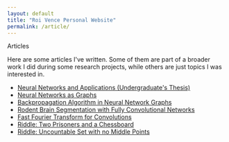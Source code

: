 ```yaml
---
layout: default
title: "Roi Vence Personal Website"
permalink: /article/
---
```


<main role="main" class="container-sm" style="max-width: 1080px">
    <div class="row">
        <div class="col">
            <p class="h1 section-title" style="clear: right">Articles</p>
            <div>
                <p>
                    Here are some articles I've written. Some of them are part of a broader work I did during some research projects, while others are just topics I was                              interested in.
                </p>
                <ul>
                    <li><a href="../articles/tfg.html">Neural Networks and Applications (Undergraduate's Thesis)</a></li>
                    <li><a href="../articles/nn_graph.html">Neural Networks as Graphs</a></li>
                    <li><a href="../articles/backpropagation.html">Backpropagation Algorithm in Neural Network Graphs</a></li>
                    <li><a href="../articles/idis.html">Rodent Brain Segmentation with Fully Convolutional Networks</a></li>
                    <li><a href="../articles/fft.html">Fast Fourier Transform for Convolutions</a></li>
                    <li><a href="../articles/escape_prison.html">Riddle: Two Prisoners and a Chessboard</a></li>
                    <li><a href="../articles/escape_prison.html">Riddle: Uncountable Set with no Middle Points</a></li>
                </ul>
            </div>
        </div>
    </div>
</main>
